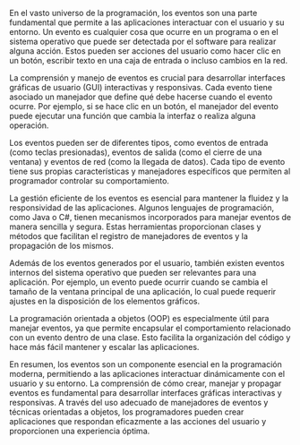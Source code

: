 En el vasto universo de la programación, los eventos son una parte fundamental que permite a las aplicaciones interactuar con el usuario y su entorno. Un evento es cualquier cosa que ocurre en un programa o en el sistema operativo que puede ser detectada por el software para realizar alguna acción. Estos pueden ser acciones del usuario como hacer clic en un botón, escribir texto en una caja de entrada o incluso cambios en la red.

La comprensión y manejo de eventos es crucial para desarrollar interfaces gráficas de usuario (GUI) interactivas y responsivas. Cada evento tiene asociado un manejador que define qué debe hacerse cuando el evento ocurre. Por ejemplo, si se hace clic en un botón, el manejador del evento puede ejecutar una función que cambia la interfaz o realiza alguna operación.

Los eventos pueden ser de diferentes tipos, como eventos de entrada (como teclas presionadas), eventos de salida (como el cierre de una ventana) y eventos de red (como la llegada de datos). Cada tipo de evento tiene sus propias características y manejadores específicos que permiten al programador controlar su comportamiento.

La gestión eficiente de los eventos es esencial para mantener la fluidez y la responsividad de las aplicaciones. Algunos lenguajes de programación, como Java o C#, tienen mecanismos incorporados para manejar eventos de manera sencilla y segura. Estas herramientas proporcionan clases y métodos que facilitan el registro de manejadores de eventos y la propagación de los mismos.

Además de los eventos generados por el usuario, también existen eventos internos del sistema operativo que pueden ser relevantes para una aplicación. Por ejemplo, un evento puede ocurrir cuando se cambia el tamaño de la ventana principal de una aplicación, lo cual puede requerir ajustes en la disposición de los elementos gráficos.

La programación orientada a objetos (OOP) es especialmente útil para manejar eventos, ya que permite encapsular el comportamiento relacionado con un evento dentro de una clase. Esto facilita la organización del código y hace más fácil mantener y escalar las aplicaciones.

En resumen, los eventos son un componente esencial en la programación moderna, permitiendo a las aplicaciones interactuar dinámicamente con el usuario y su entorno. La comprensión de cómo crear, manejar y propagar eventos es fundamental para desarrollar interfaces gráficas interactivas y responsivas. A través del uso adecuado de manejadores de eventos y técnicas orientadas a objetos, los programadores pueden crear aplicaciones que respondan eficazmente a las acciones del usuario y proporcionen una experiencia óptima.
